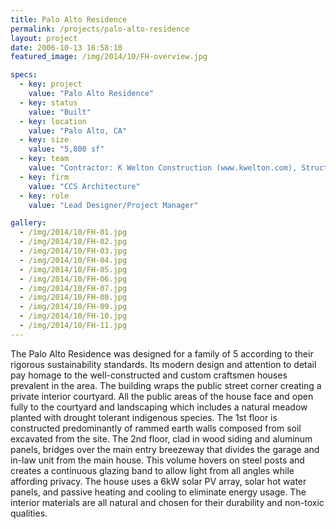 ```yaml
---
title: Palo Alto Residence
permalink: /projects/palo-alto-residence
layout: project
date: 2006-10-13 16:58:10
featured_image: /img/2014/10/FH-overview.jpg

specs:
  - key: project
    value: "Palo Alto Residence"
  - key: status
    value: "Built"
  - key: location
    value: "Palo Alto, CA"
  - key: size
    value: "5,800 sf"
  - key: team
    value: "Contractor: K Welton Construction (www.kwelton.com), Structural: Weir Andrewson, Civil: Giuliani & Kull, Landscape: John Greenle / CCS Architecture"
  - key: firm
    value: "CCS Architecture"
  - key: role
    value: "Lead Designer/Project Manager"

gallery:
  - /img/2014/10/FH-01.jpg
  - /img/2014/10/FH-02.jpg
  - /img/2014/10/FH-03.jpg
  - /img/2014/10/FH-04.jpg
  - /img/2014/10/FH-05.jpg
  - /img/2014/10/FH-06.jpg
  - /img/2014/10/FH-07.jpg
  - /img/2014/10/FH-08.jpg
  - /img/2014/10/FH-09.jpg
  - /img/2014/10/FH-10.jpg
  - /img/2014/10/FH-11.jpg
---
```


The Palo Alto Residence was designed for a family of 5 according to their rigorous sustainability standards.  Its modern design and attention to detail pay homage to the well-constructed and custom craftsmen houses prevalent in the area.  The building wraps the public street corner creating a private interior courtyard.  All the public areas of the house face and open fully to the courtyard and landscaping which includes a natural meadow planted with drought tolerant indigenous species.  The 1st floor is constructed predominantly of rammed earth walls composed from soil excavated from the site. The 2nd floor, clad in wood siding and aluminum panels, bridges over the main entry breezeway that divides the garage and in-law unit from the main house.  This volume hovers on steel posts and creates a continuous glazing band to allow light from all angles while affording privacy. The house uses a 6kW solar PV array, solar hot water panels, and passive heating and cooling to eliminate energy usage. The interior materials are all natural and chosen for their durability and non-toxic qualities.
